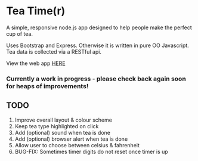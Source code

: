 # Tea Time(r)

A simple, responsive node.js app designed to help people make the perfect cup of tea.

Uses Bootstrap and Express. Otherwise it is written in pure OO Javascript.
Tea data is collected via a RESTful api.

View the web app [HERE](http://tea.robertduplock.name)

### Currently a work in progress - please check back again soon for heaps of improvements!

## TODO
1. Improve overall layout & colour scheme
2. Keep tea type highlighted on click
3. Add (optional) sound when tea is done
4. Add (optional) browser alert when tea is done
5. Allow user to choose between celsius & fahrenheit
6. BUG-FIX: Sometimes timer digits do not reset once timer is up 
